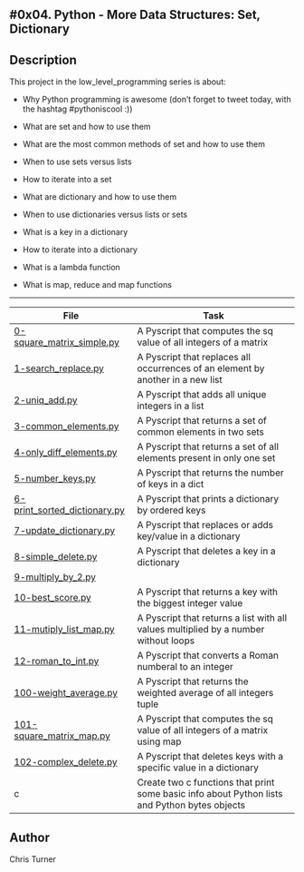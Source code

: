 #0x04. Python - More Data Structures: Set, Dictionary
---
## Description

This project in the low_level_programming series is about:

* Why Python programming is awesome (don’t forget to tweet today, with the hashtag #pythoniscool :))

* What are set and how to use them

* What are the most common methods of set and how to use them

* When to use sets versus lists

* How to iterate into a set

* What are dictionary and how to use them

* When to use dictionaries versus lists or sets

* What is a key in a dictionary

* How to iterate into a dictionary

* What is a lambda function

* What is map, reduce and map functions

---
File|Task
---|---
[0-square_matrix_simple.py ](./0-square_matrix_simple.py ) | A Pyscript that computes the sq value of all integers of a matrix
[1-search_replace.py ](./1-search_replace.py ) | A Pyscript that replaces all occurrences of an element by another in a new list
[2-uniq_add.py ](./2-uniq_add.py ) | A Pyscript that adds all unique integers in a list
[3-common_elements.py ](./3-common_elements.py ) | A Pyscript that returns a set of common elements in two sets
[4-only_diff_elements.py ](./4-only_diff_elements.py ) | A Pyscript that returns a set of all elements present in only one set
[5-number_keys.py ](./5-number_keys.py ) | A Pyscript that returns the number of keys in a dict
[6-print_sorted_dictionary.py ](./6-print_sorted_dictionary.py ) | A Pyscript that prints a dictionary by ordered keys
[7-update_dictionary.py ](./7-update_dictionary.py ) | A Pyscript that replaces or adds key/value in a dictionary
[8-simple_delete.py ](./8-simple_delete.py ) | A Pyscript that deletes a key in a dictionary
[9-multiply_by_2.py ](./9-multiply_by_2.py ) | 
[10-best_score.py ](./10-best_score.py ) | A Pyscript that returns a key with the biggest integer value
[11-mutiply_list_map.py ](./11-mutiply_list_map.py ) | A Pyscript that returns a list with all values multiplied by a number without loops
[12-roman_to_int.py ](./12-roman_to_int.py ) | A Pyscript that converts a Roman numberal to an integer
[100-weight_average.py ](./100-weight_average.py ) | A Pyscript that returns the weighted average of all integers tuple
[101-square_matrix_map.py ](./101-square_matrix_map.py ) | A Pyscript that computes the sq value of all integers of a matrix using map
[102-complex_delete.py ](./102-complex_delete.py ) | A Pyscript that deletes keys with a specific value in a dictionary
c | Create two c functions that print some basic info about Python lists and Python bytes objects

## Author
 Chris Turner
